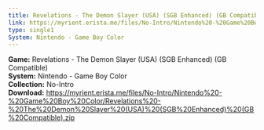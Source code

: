```yaml
---
title: Revelations - The Demon Slayer (USA) (SGB Enhanced) (GB Compatible)
link: https://myrient.erista.me/files/No-Intro/Nintendo%20-%20Game%20Boy%20Color/Revelations%20-%20The%20Demon%20Slayer%20(USA)%20(SGB%20Enhanced)%20(GB%20Compatible).zip
type: single1
System: Nintendo - Game Boy Color
---
```

<b>Game:</b> Revelations - The Demon Slayer (USA) (SGB Enhanced) (GB Compatible)<br>
<b>System:</b> Nintendo - Game Boy Color<br>
<b>Collection:</b> No-Intro<br>
<b>Download:</b> https://myrient.erista.me/files/No-Intro/Nintendo%20-%20Game%20Boy%20Color/Revelations%20-%20The%20Demon%20Slayer%20(USA)%20(SGB%20Enhanced)%20(GB%20Compatible).zip